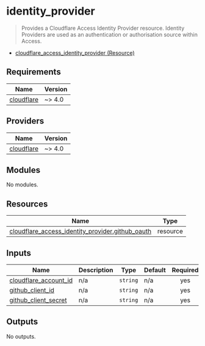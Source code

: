 <!-- BEGIN_TF_DOCS -->
# identity\_provider

> Provides a Cloudflare Access Identity Provider resource. Identity Providers are used as an authentication or authorisation source within Access.

- [cloudflare\_access\_identity\_provider (Resource)](https://registry.terraform.io/providers/cloudflare/cloudflare/latest/docs/resources/access_identity_provider)

## Requirements

| Name | Version |
|------|---------|
| <a name="requirement_cloudflare"></a> [cloudflare](#requirement\_cloudflare) | ~> 4.0 |

## Providers

| Name | Version |
|------|---------|
| <a name="provider_cloudflare"></a> [cloudflare](#provider\_cloudflare) | ~> 4.0 |

## Modules

No modules.

## Resources

| Name | Type |
|------|------|
| [cloudflare_access_identity_provider.github_oauth](https://registry.terraform.io/providers/cloudflare/cloudflare/latest/docs/resources/access_identity_provider) | resource |

## Inputs

| Name | Description | Type | Default | Required |
|------|-------------|------|---------|:--------:|
| <a name="input_cloudflare_account_id"></a> [cloudflare\_account\_id](#input\_cloudflare\_account\_id) | n/a | `string` | n/a | yes |
| <a name="input_github_client_id"></a> [github\_client\_id](#input\_github\_client\_id) | n/a | `string` | n/a | yes |
| <a name="input_github_client_secret"></a> [github\_client\_secret](#input\_github\_client\_secret) | n/a | `string` | n/a | yes |

## Outputs

No outputs.
<!-- END_TF_DOCS -->